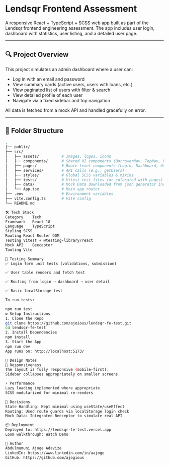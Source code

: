 # Lendsqr Frontend Assessment

A responsive React + TypeScript + SCSS web app built as part of the Lendsqr frontend engineering assessment. The app includes user login, dashboard with statistics, user listing, and a detailed user page.

---

## 🔍 Project Overview

This project simulates an admin dashboard where a user can:

- Log in with an email and password
- View summary cards (active users, users with loans, etc.)
- View paginated list of users with filter & search
- View detailed profile of each user
- Navigate via a fixed sidebar and top navigation

All data is fetched from a mock API and handled gracefully on error.

---

## 🧱 Folder Structure

```bash
.
├── public/
├── src/
│   ├── assets/          # Images, logos, icons
│   ├── components/      # Shared UI components (BorrowerNav, TopNav, UserAccountTable, UserSummary, etc.)
│   ├── pages/           # Route-level components (Login, Dashboard, UserDetails)
│   ├── services/        # API calls (e.g., getUsers)
│   ├── styles/          # Global SCSS variables & mixins
│   ├── tests/           # Vitest test files (or colocated with pages)
│   ├── data/            # Mock Data downloaded from json generator incase the end point could not be reached
│   └── App.tsx          # Main app router
├── .env                 # Environment variables
├── vite.config.ts       # Vite config
└── README.md

🛠️ Tech Stack
Category	Tech
Framework	React 18
Language	TypeScript
Styling	SCSS
Routing	React Router DOM
Testing	Vitest + @testing-library/react
Mock API	Beeceptor
Tooling	Vite

🧪 Testing Summary
✅ Login form unit tests (validations, submission)

✅ User table renders and fetch test

✅ Routing from login → dashboard → user detail

✅ Basic localStorage test

To run tests:

npm run test
⚙️ Setup Instructions
1. Clone the Repo
git clone https://github.com/ajoious/lendsqr-fe-test.git
cd lendsqr-fe-test
2. Install Dependencies
npm install
3. Start the App
npm run dev
App runs on: http://localhost:5173/

🎨 Design Notes
🔄 Responsiveness
The layout is fully responsive (mobile-first).
Sidebar collapses appropriately on smaller screens.

⚡ Performance
Lazy loading implemented where appropriate
SCSS modularized for minimal re-renders

🧠 Decisions
State Handling: Kept minimal using useState/useEffect
Routing: Used route guards via localStorage login check
Mock Data: Integrated Beeceptor to simulate real API

📦 Deployment
Deployed to: https://lendsqr-fe-test.vercel.app
Loom walkthrough: Watch Demo

🙋 Author
Abdulmumuni Ajoge Adavize
LinkedIn: https://www.linkedin.com/in/aajoge
GitHub: https://github.com/ajogious

```
